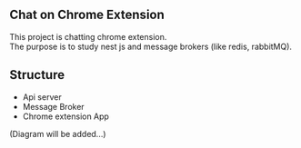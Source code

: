 Chat on Chrome Extension
-

This project is chatting chrome extension.  
The purpose is to study nest js and message brokers (like redis, rabbitMQ).

Structure
--
- Api server
- Message Broker
- Chrome extension App  

(Diagram will be added...)

